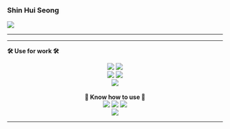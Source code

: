 ### Shin Hui Seong


 <a href="https://www.instagram.com/huise0ng/"><img src="https://img.shields.io/badge/Instagram-hotpink?style=flat-square&logo=instagram&logoColor=white"/>
</a>
</div>

---

<div align="center">
</div>

---


<b>🛠 Use for work 🛠</b>
</div>
<div align="center">
<img src="https://img.shields.io/badge/React.js-73c4f3?style=flat-square&logo=react&logoColor=white&"/>
<img src="https://img.shields.io/badge/TypeScript-4376c1?style=flat-square&logo=TypeScript&logoColor=white"/>
<br/>
<img src="https://img.shields.io/badge/React Query-e95258?style=flat-square&logo=react-query&logoColor=white"/>
<img src="https://img.shields.io/badge/Next.js-black?style=flat-square&logo=next.js&logoColor=white"/>
<br/>
<img src="https://img.shields.io/badge/webpack-3165a0?style=flat-square&logo=webpack&logoColor=white"/>
  
<div align="center">
  <br/>
<b>🔩 Know how to use 🔩</b>
</div>
<div align="center">

<img src="https://img.shields.io/badge/Oracle SQL-db443f?style=flat-square&logo=oracle&logoColor=white"/>
<img src="https://img.shields.io/badge/Python-1d354a?style=flat-square&logo=Python&logoColor=white"/>
<img src="https://img.shields.io/badge/Redux-7745bd?style=flat-square&logo=redux&logoColor=white"/>
<br/>
<img src="https://img.shields.io/badge/React Native-73c4f3?style=flat-square&logo=react&logoColor=white&"/>

---

<!--**huise0ng/huise0ng** is a ✨ _special_ ✨ repository because its `README.md` (this file) appears on your GitHub profile.
Here are some ideas to get you started:

- 🔭 I’m currently working on ...
- 🌱 I’m currently learning ...
- 👯 I’m looking to collaborate on ...
- 🤔 I’m looking for help with ...
- 💬 Ask me about ...
- 📫 How to reach me: ...
- 😄 Pronouns: ...
- ⚡ Fun fact: ...


